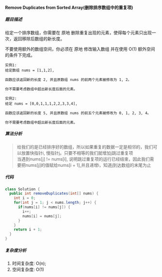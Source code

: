 #### Remove Duplicates from Sorted Array(删除排序数组中的重复项)
##### 题目描述
给定一个排序数组，你需要在 原地 删除重复出现的元素，使得每个元素只出现一次，返回移除后数组的新长度。

不要使用额外的数组空间，你必须在 原地 修改输入数组 并在使用 O(1) 额外空间的条件下完成。
```
实例1:  
给定数组 nums = [1,1,2], 

函数应该返回新的长度 2, 并且原数组 nums 的前两个元素被修改为 1, 2。 

你不需要考虑数组中超出新长度后面的元素。
```
```
实例2: 
给定 nums = [0,0,1,1,1,2,2,3,3,4],

函数应该返回新的长度 5, 并且原数组 nums 的前五个元素被修改为 0, 1, 2, 3, 4。

你不需要考虑数组中超出新长度后面的元素。
```
##### 算法分析
>给我们的是已经排序好的数组，所以如果重复的数据一定是相邻的，我们可以放置快指针i, 慢指针j。只要不相等的我们就增加j跳过重复项  
>当遇到nums[j] != nums[i], 说明跳过重复项的运行已经结束，因此我们需要把nums[j]的值赋给nums[i + 1],并且递增i，知道j到达数组的末尾为止

##### 代码
```Java
class Solution {
  public int removeDuplicates(int[] nums) {
    int i = 0;
    for(int j = 1; j < nums.length; j++) {
      if(nums[i] != nums[j]) {
        i++;
        nums[i] = nums[j];
      }
    }
    return i + 1;
  }
}
```
##### 复杂度分析
1. 时间复杂度: O(n);
2. 空间复杂度: O(1)